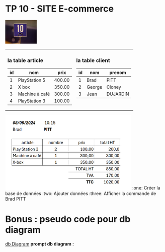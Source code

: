 # TP 10 - SITE E-commerce
<img src="../../img/ten.webp" width="100">

<table>
<tr>
<td valign=top>

### la table article
| id | nom | prix | 
|----|---|---|
| 1 | PlayStation 5 | 400.00 |
| 2 | X box | 350.00 |
| 3 | Machine à café | 300.00 |
| 4 | PlayStation 3 | 100.00 |

</td><td valign=top>

### la table client
| id | nom | prenom | 
|----|---|---|
| 1 | Brad | PITT |
| 2 | George | Cloney |
| 3 | Jean | DUJARDIN |



</td></tr></table>


<img src="../../img/15/c.png" width="400">
:one: Créer la base de données  
:two: Ajouter données  
:three: Afficher la commande de Brad PITT  


# Bonus : pseudo code pour db diagram

[db Diagram](https://dbdiagram.io/home) 
**prompt db diagram :**